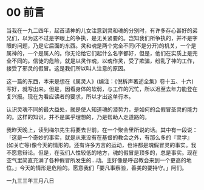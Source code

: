 # 00 前言


当我在一九二四年，起首请神的儿女注意到灵和魂的分别时，有许多存心甚好的弟兄们，以为这不过是字眼上的争执，是无关紧要的。岂知我们所争执的，并不是字眼的问题，乃是它后面的东西。灵和魂是两个完全不同(不是分开)的机关，一个是属神的，一个是属人的。你无论给它们起什么名字都好，但是，他们在实质上是完全不同的。信徒的危险，就是以灵作魂，以魂作灵，受了欺骗，纷乱了神的工作，接受了邪灵的假冒。这是我们所以叫人注意的原因。

这一篇的东西，本来是想在《属灵人》(编注：《倪柝声著述全集》卷十五、十六)写好，就写出来。但是，因看身体的软弱，与工作的冗忙，所以迟至去年力能登在复兴报。现在为看应读者的要求，所以才出这单行本。

认识灵魂不同的最大益处，就是使人知道魂的潜势力，是如何的会假冒圣灵的能力的。这样的知识，并不是属乎理想的，乃是帮助人走道路的。

我昨天晚上，读到梅尔先生将要去世前，在一个聚会里所说的话。其中有一段说：「这是一个奇妙的事实，就是从来没有在基督的教会之外，有那么多的『灵学』(如关亡等)像今天的情形的。还有许多方言的运动，也许都是魂假冒灵的事实。我不愿意辩论。但是，在我们人性较低的地方，魂的假冒是顶多的，总是事实。现在空气里简直充满了各种假冒所发生的动。主好像是呼召教会来到一个更高的地位。」今天的情形是危险的。愿意我们「要凡事察验，善美的要持守。」阿们。

 
一九三三年三月八日
